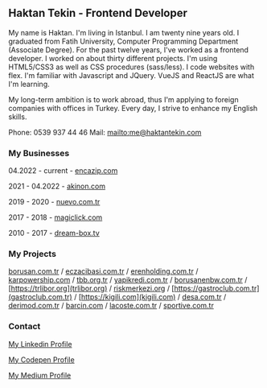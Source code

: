## Haktan Tekin - Frontend Developer

My name is Haktan.  I'm living in Istanbul. I am twenty nine years old.
I graduated from Fatih University, Computer Programming Department (Associate Degree). For the past twelve years, I've worked as a frontend developer. I worked on about thirty different projects. I'm using HTML5/CSS3 as well as CSS procedures (sass/less). I code websites with flex. I'm familiar with Javascript and JQuery. VueJS and ReactJS are what I'm learning.

My long-term ambition is to work abroad, thus I'm applying to foreign companies with offices in Turkey. Every day, I strive to enhance my English skills.

Phone: 0539 937 44 46
Mail: [mailto:me@haktantekin.com](me@haktantekin.com)

### My Businesses

04.2022 - current - [encazip.com](https://encazip.com)

2021 - 04.2022 - [akinon.com](https://akinon.com)

2019 - 2020 - [nuevo.com.tr](https://nuevo.com.tr)

2017 - 2018 - [magiclick.com](https://magiclick.com)

2010 - 2017 - [dream-box.tv](https://dream-box.tv)

### My Projects

[borusan.com.tr](https://borusan.com.tr) / [eczacibasi.com.tr](https://eczacibasi.com.tr) / [erenholding.com.tr](https://erenholding.com.tr) / [karpowership.com](https://karpowership.com) / [tbb.org.tr](https://tbb.org.tr) / [yapikredi.com.tr](https://yapikredi.com.tr) / [borusanenbw.com.tr](https://www.borusanenbw.com.tr) / [https://trlibor.org](trlibor.org) / [riskmerkezi.org](https://riskmerkezi.org) / [https://gastroclub.com.tr](gastroclub.com.tr) / [https://kigili.com](kigili.com) / [desa.com.tr](https://desa.com.tr) / [derimod.com.tr](https://derimod.com.tr) / [barcin.com](https://barcin.com) / [lacoste.com.tr](https://lacoste.com.tr) / [sportive.com.tr](https://sportive.com.tr)

### Contact

[My Linkedin Profile](https://www.linkedin.com/in/haktantekin/)

[My Codepen Profile](https://codepen.io/natkah)

[My Medium Profile](https://haktantekin.medium.com/)
